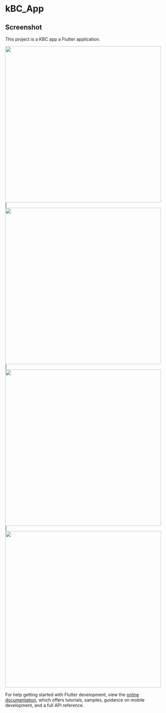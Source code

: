 # kBC_App

## Screenshot

This project is a KBC app a Flutter application.

<img src  = "https://user-images.githubusercontent.com/121785230/222071742-a7173d30-1d4f-4211-a6b0-0bd98106b5a9.png" height = "500px"/> |
<img src  = "https://user-images.githubusercontent.com/121785230/222071960-cc9b6c26-20e0-4340-9dea-284699f94274.png" height = "500px"/> |
<img src  = "https://user-images.githubusercontent.com/121785230/222072182-1b31b5e9-0cf1-4734-9bbb-5a26c78aab27.png" height = "500px"/> |
<img src  = "https://user-images.githubusercontent.com/121785230/222072336-23ed7ecd-f05d-4213-afaa-3a66602621c0.png" height = "500px"/>

For help getting started with Flutter development, view the
[online documentation](https://docs.flutter.dev/), which offers tutorials,
samples, guidance on mobile development, and a full API reference.
